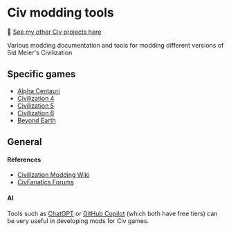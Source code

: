 # Civ modding tools

📌 [See my other Civ projects here](https://github.com/search?q=user%3Abmaupin+topic%3Acivilization&type=Repositories)

Various modding documentation and tools for modding different versions of Sid Meier's Civilization

## Specific games

- [Alpha Centauri](./alpha-centauri/)
- [Civilization 4](./civilization-4/)
- [Civilization 5](./civilization-5/)
- [Civilization 6](./civilization-6/)
- [Beyond Earth](./civilization-beyond-earth/)

## General

#### References

- [Civilization Modding Wiki](https://modiki.civfanatics.com/)
- [CivFanatics Forums](https://forums.civfanatics.com/)

#### AI

Tools such as [ChatGPT](https://chatgpt.com/) or [GitHub Copilot](https://github.com/features/copilot) (which both have free tiers) can be very useful in developing mods for Civ games.
